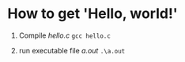 
# How to get 'Hello, world!'

1. Compile *hello.c* 
`gcc hello.c`

2. run executable file *a.out*
`.\a.out`


